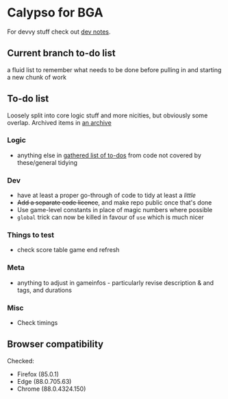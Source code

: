 # Calypso for BGA

For devvy stuff check out [dev notes](./misc/dev.md).

## Current branch to-do list

a fluid list to remember what needs to be done before pulling in and starting a new chunk of work

## To-do list

Loosely split into core logic stuff and more nicities, but obviously some overlap. Archived items in [an archive](./misc/archive.md)

### Logic

* anything else in [gathered list of to-dos](./misc/todo_list) from code not covered by these/general tidying

### Dev

* have at least a proper go-through of code to tidy at least a _little_
* ~~Add a separate code licence~~, and make repo public once that's done
* Use game-level constants in place of magic numbers where possible
* `global` trick can now be killed in favour of `use` which is much nicer

### Things to test

* check score table game end refresh

### Meta

* anything to adjust in gameinfos - particularly revise description & and tags, and durations

### Misc

* Check timings

## Browser compatibility

Checked:

* Firefox (85.0.1)
* Edge (88.0.705.63)
* Chrome (88.0.4324.150)
